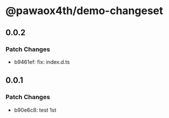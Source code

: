 # @pawaox4th/demo-changeset

## 0.0.2

### Patch Changes

- b9461ef: fix: index.d.ts

## 0.0.1

### Patch Changes

- b90e6c8: test 1st
